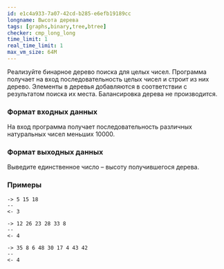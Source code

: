```yaml
---
id: e1c4a933-7a07-42cd-b285-e6efb19189cc
longname: Высота дерева
tags: [graphs,binary,tree,btree]
checker: cmp_long_long
time_limit: 1
real_time_limit: 1
max_vm_size: 64M
---
```


Реализуйте бинарное дерево поиска для целых чисел. Программа получает на вход последовательность целых чисел и строит из них дерево. Элементы в деревья добавляются в соответствии с результатом поиска их места. Балансировка дерева не производится.

### Формат входных данных

На вход программа получает последовательность различных натуральных чисел меньших 10000.

### Формат выходных данных

Выведите единственное число – высоту получившегося дерева.

### Примеры

```
-> 5 15 18
--
<- 3
```

```
-> 12 26 23 28 33 8
--
<- 4
```

```
-> 35 8 6 48 30 17 4 43 42
--
<- 4
```
